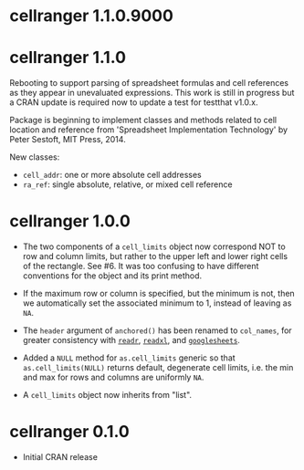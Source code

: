 # cellranger 1.1.0.9000

# cellranger 1.1.0

Rebooting to support parsing of spreadsheet formulas and cell references as they appear in unevaluated expressions. This work is still in progress but a CRAN update is required now to update a test for testthat v1.0.x.

Package is beginning to implement classes and methods related to cell location and reference from 'Spreadsheet Implementation Technology' by Peter Sestoft, MIT Press, 2014.

New classes:

  * `cell_addr`: one or more absolute cell addresses
  * `ra_ref`: single absolute, relative, or mixed cell reference

# cellranger 1.0.0

  * The two components of a `cell_limits` object now correspond NOT to row and column limits, but rather to the upper left and lower right cells of the rectangle. See #6. It was too confusing to have different conventions for the object and its print method.
  
  * If the maximum row or column is specified, but the minimum is not, then we automatically set the associated minimum to 1, instead of leaving as `NA`.

  * The `header` argument of `anchored()` has been renamed to `col_names`, for greater consistency with [`readr`](https://github.com/hadley/readr), [`readxl`](https://github.com/hadley/readxl), and [`googlesheets`](https://github.com/jennybc/googlesheets/).

  * Added a `NULL` method for `as.cell_limits` generic so that `as.cell_limits(NULL)` returns default, degenerate cell limits, i.e. the min and max for rows and columns are uniformly `NA`.

  * A `cell_limits` object now inherits from "list".

# cellranger 0.1.0

  * Initial CRAN release
